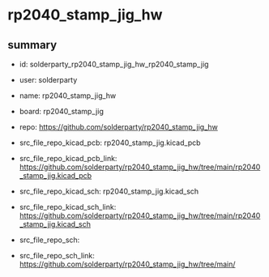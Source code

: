 # rp2040_stamp_jig_hw
 
## summary 
* id: solderparty_rp2040_stamp_jig_hw_rp2040_stamp_jig
* user: solderparty
* name: rp2040_stamp_jig_hw
* board: rp2040_stamp_jig
* repo: https://github.com/solderparty/rp2040_stamp_jig_hw
* src_file_repo_kicad_pcb: rp2040_stamp_jig.kicad_pcb
* src_file_repo_kicad_pcb_link: https://github.com/solderparty/rp2040_stamp_jig_hw/tree/main/rp2040_stamp_jig.kicad_pcb
* src_file_repo_kicad_sch: rp2040_stamp_jig.kicad_sch
* src_file_repo_kicad_sch_link: https://github.com/solderparty/rp2040_stamp_jig_hw/tree/main/rp2040_stamp_jig.kicad_sch

* src_file_repo_sch: 
* src_file_repo_sch_link: https://github.com/solderparty/rp2040_stamp_jig_hw/tree/main/






